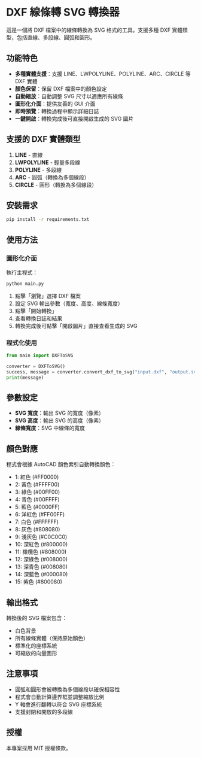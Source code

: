 # DXF 線條轉 SVG 轉換器

這是一個將 DXF 檔案中的線條轉換為 SVG 格式的工具。支援多種 DXF 實體類型，包括直線、多段線、圓弧和圓形。

## 功能特色

- **多種實體支援**：支援 LINE、LWPOLYLINE、POLYLINE、ARC、CIRCLE 等 DXF 實體
- **顏色保留**：保留 DXF 檔案中的顏色設定
- **自動縮放**：自動調整 SVG 尺寸以適應所有線條
- **圖形化介面**：提供友善的 GUI 介面
- **即時預覽**：轉換過程中顯示詳細日誌
- **一鍵開啟**：轉換完成後可直接開啟生成的 SVG 圖片

## 支援的 DXF 實體類型

1. **LINE** - 直線
2. **LWPOLYLINE** - 輕量多段線
3. **POLYLINE** - 多段線
4. **ARC** - 圓弧（轉換為多個線段）
5. **CIRCLE** - 圓形（轉換為多個線段）

## 安裝需求

```bash
pip install -r requirements.txt
```

## 使用方法

### 圖形化介面

執行主程式：
```bash
python main.py
```

1. 點擊「瀏覽」選擇 DXF 檔案
2. 設定 SVG 輸出參數（寬度、高度、線條寬度）
3. 點擊「開始轉換」
4. 查看轉換日誌和結果
5. 轉換完成後可點擊「開啟圖片」直接查看生成的 SVG

### 程式化使用

```python
from main import DXFToSVG

converter = DXFToSVG()
success, message = converter.convert_dxf_to_svg("input.dxf", "output.svg")
print(message)
```

## 參數設定

- **SVG 寬度**：輸出 SVG 的寬度（像素）
- **SVG 高度**：輸出 SVG 的高度（像素）
- **線條寬度**：SVG 中線條的寬度

## 顏色對應

程式會根據 AutoCAD 顏色索引自動轉換顏色：

- 1: 紅色 (#FF0000)
- 2: 黃色 (#FFFF00)
- 3: 綠色 (#00FF00)
- 4: 青色 (#00FFFF)
- 5: 藍色 (#0000FF)
- 6: 洋紅色 (#FF00FF)
- 7: 白色 (#FFFFFF)
- 8: 灰色 (#808080)
- 9: 淺灰色 (#C0C0C0)
- 10: 深紅色 (#800000)
- 11: 橄欖色 (#808000)
- 12: 深綠色 (#008000)
- 13: 深青色 (#008080)
- 14: 深藍色 (#000080)
- 15: 紫色 (#800080)

## 輸出格式

轉換後的 SVG 檔案包含：
- 白色背景
- 所有線條實體（保持原始顏色）
- 標準化的座標系統
- 可縮放的向量圖形

## 注意事項

- 圓弧和圓形會被轉換為多個線段以確保相容性
- 程式會自動計算邊界框並調整縮放比例
- Y 軸會進行翻轉以符合 SVG 座標系統
- 支援封閉和開放的多段線

## 授權

本專案採用 MIT 授權條款。